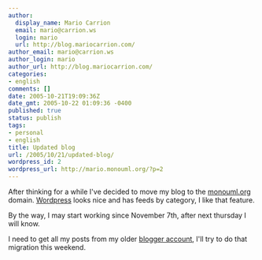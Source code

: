 ```yaml
---
author:
  display_name: Mario Carrion
  email: mario@carrion.ws
  login: mario
  url: http://blog.mariocarrion.com/
author_email: mario@carrion.ws
author_login: mario
author_url: http://blog.mariocarrion.com/
categories:
- english
comments: []
date: 2005-10-21T19:09:36Z
date_gmt: 2005-10-22 01:09:36 -0400
published: true
status: publish
tags:
- personal
- english
title: Updated blog
url: /2005/10/21/updated-blog/
wordpress_id: 2
wordpress_url: http://mario.monouml.org/?p=2
---
```


<p>After thinking for a while I've decided to move my blog to the <a href="http://www.monouml.org">monouml.org</a> domain. <a href="http://wordpress.org">Wordpress</a> looks nice and has feeds by category, I like that feature.</p>
<p>By the way, I may start working since November 7th, after next thursday I will know.</p>
<p>I need to get all my posts from my older <a href="http://marioc.blogspot.com">blogger account</a>, I'll try to do that migration this weekend.</p>
